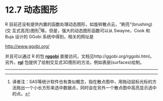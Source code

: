 # 12.7 动态图形

R 目前还没有提供内置的函数处理动态图形，如旋转散点云，“刷亮”(brushing)(交 互式高亮)图形[^1]等。但是，强大的动态图形函数可以从 Swayne，Cook 和 Buja 设计的 GGobi 系统中得到，相关的网址是

http://www.ggobi.org/

并且可以通过 R 的包 [**rggobi**](https://cran.r-project.org/package=rggobi) 直接访问，文档见http://ggobi.org/rggobi.html。另外，[**rgl**](https://cran.r-project.org/package=rgl) 包提供了绘制交互式3D图形的方法，例如表层(surfaces)绘制。





---

[^1]: 译者注：SAS等统计软件也有类似概念，指在散点图中，用拖动鼠标光标的方法拖出一个小长方形来选中数据点，同时会在另外一个散点图中高亮显示选中的点。